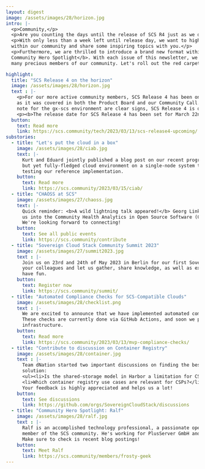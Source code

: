 ```yaml
---
layout: digest
image: /assets/images/28/horizon.jpg
intro: |-
  <p>Community,</p>
  <p>Are you counting the days until the release of SCS R4 just as we do?</p>
  <p>With only less than a week left until release day, we want to highlight the most important topics
  within our community and share some inspiring topics with you.</p>
  <p>Furthermore, we are thrilled to introduce a brand new format within our Community Digest: <b>The
  Community Hero Spotlight</b>. With each issue of this newsletter, we will introduce you to one of the
  many precious members of our community. Let's roll out the red carpet for our frosty geek!</p>

highlight:
  title: "SCS Release 4 on the horizon"
  image: /assets/images/28/horizon.jpg
  text : |-
    <p>For our more active community members, SCS Release 4 has been on the radar for a few weeks now,
    as it was covered in both the Product Board and our Community Call. Further hints, such as the upgrade
    note for the gx-scs environment are clear signs, SCS Release 4 is on the horizon!</p>
    <p><b>The release date for SCS Release 4 has been set for March 22nd, 2023.</b></p>
  button:
    text: Read more
    link: https://scs.community/tech/2023/03/13/scs-release4-upcoming/
substories:
  - title: "Let's put the cloud in a box"
    image: /assets/images/28/ciab.jpg
    text: |-
      Kurt and Eduard jointly published a blog post on our recent progress with developing a small
      but yet fully-fledged cloud environment on a single-node system that allows developing and
      testing our reference implementation.
    button:
      text: Read more
      link: https://scs.community/2023/03/15/ciab/
  - title: "CHAOSS at SCS"
    image: /assets/images/27/chaoss.jpg
    text: |-
      Quick reminder: <b>A wild lightning talk appeared!</b> Georg Link from Bitergia will introduce
      us into the Community Health Analytics in Open Source Software (CHAOSS) project on <b>2023-03-30</b>.
      We're looking forward to connecting!
    button:
      text: See all public events
      link: https://scs.community/contribute
  - title: "Sovereign Cloud Stack Community Summit 2023"
    image: /assets/images/27/summit2023.jpg
    text : |-
      Join us on 23rd and 24th of May 2023 in Berlin for our first Sovereign Cloud Stack Summit. Bring along
      your colleagues and let us gather, share knowledge, as well as experience and – of course – network and
      have fun.
    button:
      text: Register now
      link: https://scs.community/summit/
  - title: "Automated Compliance Checks for SCS-Compatible Clouds"
    image: /assets/images/28/checklist.png
    text : |-
      We are excited to announce that we have implemented automated compliance checks for SCS compatible clouds.
      These checks are currently done via GitHub Actions, and soon we plan to move to the upcoming Zuul
      infrastructure.
    button:
      text: Read more
      link: https://scs.community/2023/03/13/mvp-compliance-checks/
  - title: "Contribute to discussion on Container Registry"
    image: /assets/images/28/container.jpg
    text : |-
      Team dNation started two important discussions on finding the best approach for a container registry as-a-service
      solution:
      <ul><li>Is the shared-storage model in Harbor a limitation for CSPs?</li>
      <li>Which container registry use cases are relevant for CSPs?</li></ul>
      Your feedback is highly appreciated and helps us a lot!
    button:
      text: See discussions
      link: https://github.com/orgs/SovereignCloudStack/discussions
  - title: "Community Hero Spotlight: Ralf"
    image: /assets/images/28/ralf.jpg
    text : |-
      Ralf is an accomplished technology professional, a passionate open-source enthusiast at heart and a highly appreciated
      member of the SCS community. He's working for PlusServer GmbH and part of the team that is building the pluscloud open.
      Make sure to check is recent blog postings!
    button:
      text: Meet Ralf
      link: https://scs.community/members/frosty-geek
---
```

